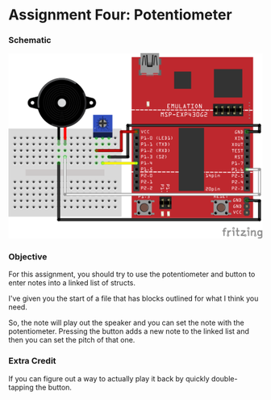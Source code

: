 # Assignment Four: Potentiometer

### Schematic

<img src="suggested_wiring.png">

### Objective

For this assignment, you should try to use the potentiometer and button to enter notes into a linked list of structs.

I've given you the start of a file that has blocks outlined for what I think you need.

So, the note will play out the speaker and you can set the note with the potentiometer. Pressing the button adds a new note to the linked list and then you can set the pitch of that one.

### Extra Credit

If you can figure out a way to actually play it back by quickly double-tapping the button.

